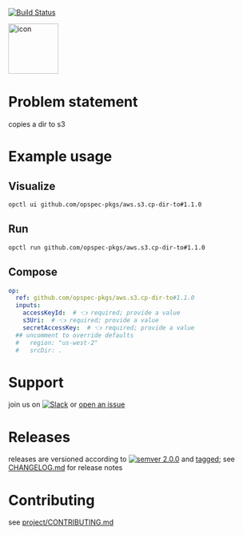 [![Build Status](https://github.com/opspec-pkgs/aws.s3.cp-dir-to/workflows/build/badge.svg?branch=main)](https://github.com/opspec-pkgs/aws.s3.cp-dir-to/actions?query=workflow%3Abuild+branch%3Amain)

<img src="icon.svg" alt="icon" height="100px">

# Problem statement

copies a dir to s3

# Example usage

## Visualize

```shell
opctl ui github.com/opspec-pkgs/aws.s3.cp-dir-to#1.1.0
```

## Run

```
opctl run github.com/opspec-pkgs/aws.s3.cp-dir-to#1.1.0
```

## Compose

```yaml
op:
  ref: github.com/opspec-pkgs/aws.s3.cp-dir-to#1.1.0
  inputs:
    accessKeyId:  # 👈 required; provide a value
    s3Uri:  # 👈 required; provide a value
    secretAccessKey:  # 👈 required; provide a value
  ## uncomment to override defaults
  #   region: "us-west-2"
  #   srcDir: .
```

# Support

join us on
[![Slack](https://img.shields.io/badge/slack-opctl-E01563.svg)](https://join.slack.com/t/opctl/shared_invite/zt-51zodvjn-Ul_UXfkhqYLWZPQTvNPp5w)
or
[open an issue](https://github.com/opspec-pkgs/aws.s3.cp-dir-to/issues)

# Releases

releases are versioned according to
[![semver 2.0.0](https://img.shields.io/badge/semver-2.0.0-brightgreen.svg)](http://semver.org/spec/v2.0.0.html)
and [tagged](https://git-scm.com/book/en/v2/Git-Basics-Tagging); see
[CHANGELOG.md](CHANGELOG.md) for release notes

# Contributing

see
[project/CONTRIBUTING.md](https://github.com/opspec-pkgs/project/blob/main/CONTRIBUTING.md)
